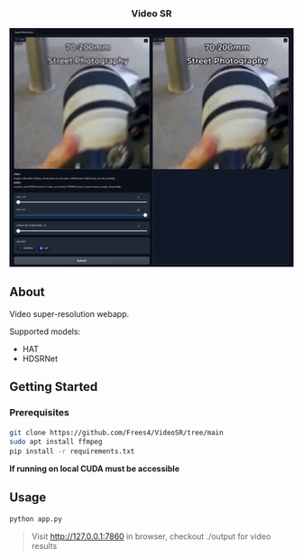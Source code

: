 <a name="readme-top"></a>
<div align="center">
  <h3 align="center">Video SR</h3>
</div>
<div align=center>
<img src='./assets/example_usage.png'>
</div>

## About

Video super-resolution webapp.

Supported models:
- HAT
- HDSRNet

## Getting Started


### Prerequisites

  ```sh
  git clone https://github.com/Frees4/VideoSR/tree/main
  sudo apt install ffmpeg
  pip install -r requirements.txt
  ```
**If running on local CUDA must be accessible**
  
## Usage

  ```sh
  python app.py
  ```
> Visit http://127.0.0.1:7860 in browser, checkout ./output for video results
